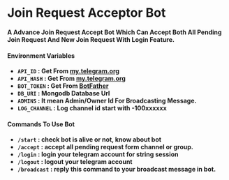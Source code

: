 # Join Request Acceptor Bot

**A Advance Join Request Accept Bot Which Can Accept Both All Pending Join Request And New Join Request With Login Feature.**

#### Environment Variables

- <b>`API_ID` : Get From [my.telegram.org](https://my.telegram.org)
- `API_HASH` : Get From [my.telegram.org](https://my.telegram.org)
- `BOT_TOKEN` : Get From [BotFather](https://telegram.me/BotFather)
- `DB_URI` : Mongodb Database Url
- `ADMINS` : It mean Admin/Owner Id For Broadcasting Message.
- `LOG_CHANNEL` : Log channel id start with -100xxxxxx</b>

#### Commands To Use Bot
- <b>`/start` : check bot is alive or not, know about bot
- `/accept` : accept all pending request form channel or group.
- `/login` : login your telegram account for string session
- `/logout` : logout your telegram account 
- `/broadcast` : reply this command to your broadcast message in bot.</b>
